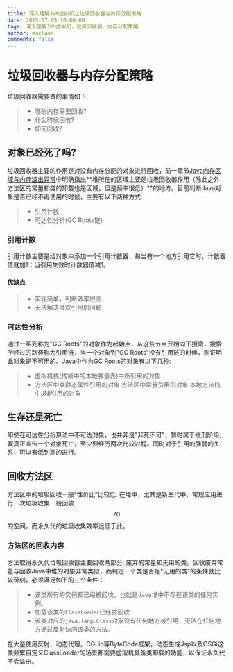 ```yaml
---
title: 深入理解JVM虚拟机之垃圾回收器与内存分配策略
date: 2015-07-05 10:00:00
tags: 深入理解JVM虚拟机，垃圾回收器，内存分配策略
author: maclaon
comments: false
---
```

# 垃圾回收器与内存分配策略
垃圾回收器需要做的事情如下:
> + 哪些内存需要回收?
> + 什么时候回收?
> + 如何回收?

## 对象已经死了吗?
垃圾回收器主要的作用是对没有内存分配的对象进行回收，前一章节[Java内存区域与内存溢出异常](http://shieldme.cn/2015/07/01/understanding-the-jvm-of-memory-district-and-oom/)中明确指出**堆所在的区域主要是垃圾回收器作用（除此之外方法区的常量和类的卸载也是区域，但是频率很低）**的地方。目前判断Java对象是否已经不再使用的时候，主要有以下两种方式:
> + 引用计数
> + 可达性分析(GC Roots链)

<!--more-->
### 引用计数
引用计数主要是给对象中添加一个引用计数器，每当有一个地方引用它时，计数器值就加1；当引用失效时计数器值减1。
#### 优缺点
> + 实现简单，判断效率很高
> + 无法解决寻欢引用的问题

### 可达性分析
通过一系列称为"GC Roots"的对象作为起始点，从这些节点开始向下搜索，搜索所经过的路径称为引用链，当一个对象到"GC Roots"没有引用链的时候，则证明此对象是不可用的。Java中作为GC Roots的对象有以下几种:
> + 虚拟机栈(栈帧中的本地变量表)中所引用的对象
> + 方法区中类静态属性引用的对象
> 方法区中常量引用的对象
> 本地方法栈中JNI引用的对象

## 生存还是死亡
即使在可达性分析算法中不可达对象，也并非是"非死不可"，暂时属于缓刑阶段，要真正宣告一个对象死亡，至少要经历两次比较过程。同时对于引用的强弱的关系，可以有低到高的进行。

## 回收方法区
方法区中的垃圾回收一般“性价比”比较低: 在堆中，尤其是新生代中，常规应用进行一次垃圾收集一般回收$$70% ~ 90%$$的空间，而永久代的垃圾收集效率远低于此。

### 方法区的回收内容
方法取得永久代垃圾回收器主要回收两部分: 废弃的常量和无用的类。回收废弃常量与回收Java中堆的对象非常类似，而判定一个类是否是“无用的类”的条件就比较苛刻，必须满足如下的三个条件：
> + 该类所有的实例都已经被回收，也就是Java堆中不存在该类的任何实例。
> + 加载该类的`ClassLoader`已经被回收
> + 该类对应的`java.lang.Class`对象没有任何地方被引用，无法在任何地方通过反射访问该类的方法。

在大量使用反射，动态代理，CGLib等ByteCode框架，动态生成Jsp以及OSGi这类频繁自定义ClassLoader的场景都需要虚拟机具备类卸载的功能，以保证永久代不会溢出。